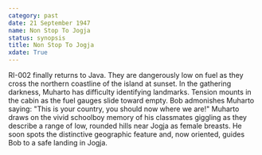 ```yaml
---
category: past
date: 21 September 1947
name: Non Stop To Jogja
status: synopsis
title: Non Stop To Jogja
xdate: True
---
```

RI-002 finally returns to Java. They are dangerously low on fuel as
they cross the northern coastline of the island at sunset. In the gathering darkness, Muharto has difficulty
identifying landmarks. Tension mounts in the cabin as the fuel gauges
slide toward empty. Bob admonishes Muharto saying: "This is your
country, you should now where we are!" Muharto draws on the vivid
schoolboy memory of his classmates giggling as they describe a range of
low, rounded hills near Jogja as female breasts. He soon spots the
distinctive geographic feature and, now oriented, guides Bob to a safe
landing in Jogja.

